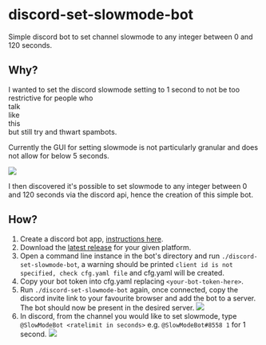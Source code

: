 # discord-set-slowmode-bot

Simple discord bot to set channel slowmode to any integer between 0 and 120 seconds.

## Why?

I wanted to set the discord slowmode setting to 1 second to not be too restrictive for people who\
talk\
like\
this\
but still try and thwart spambots.

Currently the GUI for setting slowmode is not particularly granular and does not allow for below 5 seconds.

![](https://transfer.sh/16fLXx/Screenshot-2019-04-02-at-18.32.59.png)

I then discovered it's possible to set slowmode to any integer between 0 and 120 seconds via the discord api, hence the creation of this simple bot.

## How?

1. Create a discord bot app, [instructions here](https://github.com/andersfylling/disgord/wiki/Get-bot-token-and-add-it-to-a-server).
1. Download the [latest release](https://github.com/jfoster/discord-set-slowmode-bot/releases/latest) for your given platform.
1. Open a command line instance in the bot's directory and run ```./discord-set-slowmode-bot```, a warning should be printed ```client id is not specified, check cfg.yaml file``` and cfg.yaml will be created.
1. Copy your bot token into cfg.yaml replacing ```<your-bot-token-here>```.
1. Run ```./discord-set-slowmode-bot``` again, once connected, copy the discord invite link to your favourite browser and add the bot to a server. The bot should now be present in the desired server.  ![](https://transfer.sh/RkNk3/Screenshot-2019-04-02-at-18.09.52.png)
1. In discord, from the channel you would like to set slowmode, type ```@SlowModeBot <ratelimit in seconds>``` e.g. ```@SlowModeBot#8558 1``` for 1 second.  ![](https://transfer.sh/16g9X/Screenshot-2019-04-02-at-18.30.47.png)
